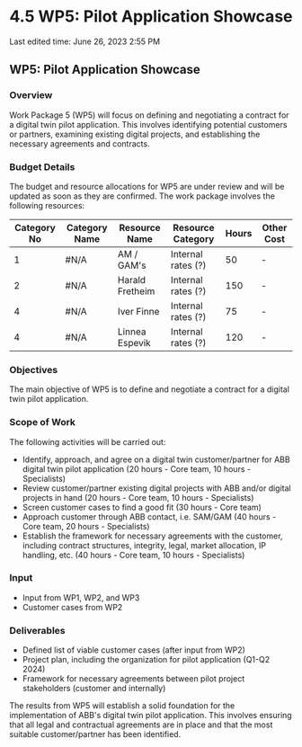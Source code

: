 # 4.5 WP5: Pilot Application Showcase

Last edited time: June 26, 2023 2:55 PM

## WP5: Pilot Application Showcase

### Overview

Work Package 5 (WP5) will focus on defining and negotiating a contract for a digital twin pilot application. This involves identifying potential customers or partners, examining existing digital projects, and establishing the necessary agreements and contracts.

### Budget Details

The budget and resource allocations for WP5 are under review and will be updated as soon as they are confirmed. The work package involves the following resources:

| Category No | Category Name | Resource Name | Resource Category | Hours | Other Cost |
| --- | --- | --- | --- | --- | --- |
| 1 | #N/A | AM / GAM's | Internal rates (?) | 50 | - |
| 2 | #N/A | Harald Fretheim | Internal rates (?) | 150 | - |
| 4 | #N/A | Iver Finne | Internal rates (?) | 75 | - |
| 4 | #N/A | Linnea Espevik | Internal rates (?) | 120 | - |

### Objectives

The main objective of WP5 is to define and negotiate a contract for a digital twin pilot application.

### Scope of Work

The following activities will be carried out:

- Identify, approach, and agree on a digital twin customer/partner for ABB digital twin pilot application (20 hours - Core team, 10 hours - Specialists)
- Review customer/partner existing digital projects with ABB and/or digital projects in hand (20 hours - Core team, 10 hours - Specialists)
- Screen customer cases to find a good fit (30 hours - Core team)
- Approach customer through ABB contact, i.e. SAM/GAM (40 hours - Core team, 20 hours - Specialists)
- Establish the framework for necessary agreements with the customer, including contract structures, integrity, legal, market allocation, IP handling, etc. (40 hours - Core team, 10 hours - Specialists)

### Input

- Input from WP1, WP2, and WP3
- Customer cases from WP2

### Deliverables

- Defined list of viable customer cases (after input from WP2)
- Project plan, including the organization for pilot application (Q1-Q2 2024)
- Framework for necessary agreements between pilot project stakeholders (customer and internally)

The results from WP5 will establish a solid foundation for the implementation of ABB's digital twin pilot application. This involves ensuring that all legal and contractual agreements are in place and that the most suitable customer/partner has been identified.